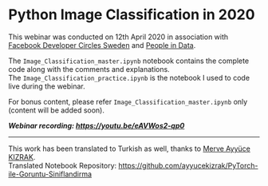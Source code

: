 # Python Image Classification in 2020  

This webinar was conducted on 12th April 2020 in association with [Facebook Developer Circles Sweden](https://www.linkedin.com/company/developercirclesfromfacebook/ "Facebook Developer Circles Sweden") and [People in Data](https://www.linkedin.com/company/people-in-data/ "People in Data").  

The `Image_Classification_master.ipynb` notebook contains the complete code along with the comments and explanations.  
The `Image_Classification_practice.ipynb` is the notebook I used to code live during the webinar.  

For bonus content, please refer `Image_Classification_master.ipynb` only (content will be added soon).  

_**Webinar recording: https://youtu.be/eAVWos2-qp0**_  

------------
This work has been translated to Turkish as well, thanks to [Merve Ayyüce KIZRAK](https://www.linkedin.com/in/merve-ayyuce-kizrak/).  
Translated Notebook Repository: https://github.com/ayyucekizrak/PyTorch-ile-Goruntu-Siniflandirma 
